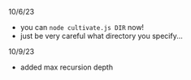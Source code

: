 10/6/23
* you can `node cultivate.js DIR` now!
* just be very careful what directory you specify...

10/9/23
* added max recursion depth